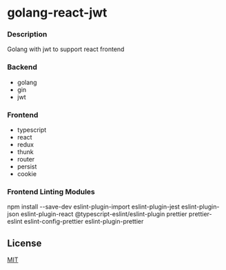 # golang-react-jwt

### Description
Golang with jwt to support react frontend

### Backend
- golang
- gin
- jwt

### Frontend
- typescript
- react
- redux
- thunk
- router
- persist
- cookie

### Frontend Linting Modules
npm install --save-dev eslint-plugin-import eslint-plugin-jest eslint-plugin-json eslint-plugin-react @typescript-eslint/eslint-plugin prettier prettier-eslint eslint-config-prettier eslint-plugin-prettier

## License
[MIT](https://choosealicense.com/licenses/mit/)
